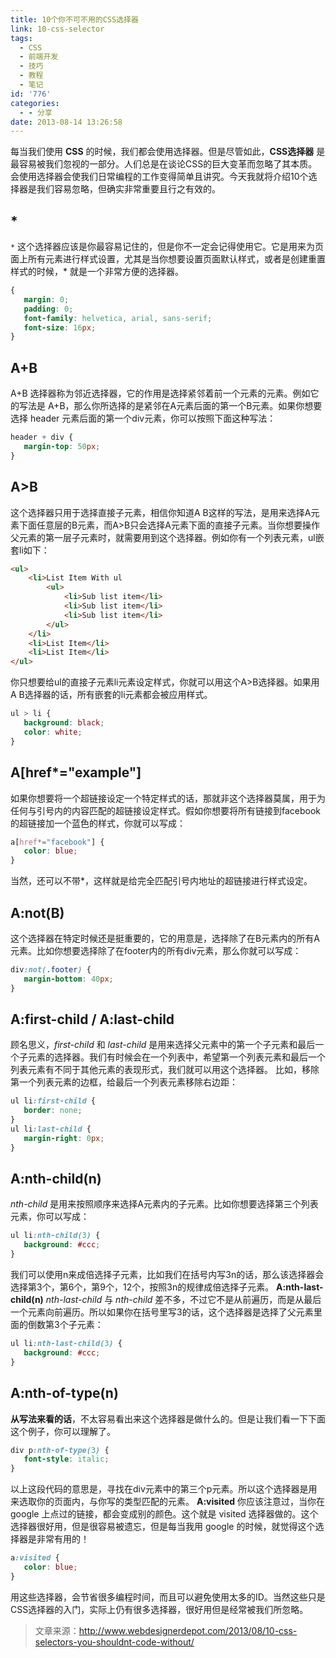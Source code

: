 ```yaml
---
title: 10个你不可不用的CSS选择器
link: 10-css-selector
tags:
  - CSS
  - 前端开发
  - 技巧
  - 教程
  - 笔记
id: '776'
categories:
  - - 分享
date: 2013-08-14 13:26:58
---
```


每当我们使用 **CSS** 的时候，我们都会使用选择器。但是尽管如此，**CSS选择器** 是最容易被我们忽视的一部分。人们总是在谈论CSS的巨大变革而忽略了其本质。会使用选择器会使我们日常编程的工作变得简单且讲究。今天我就将介绍10个选择器是我们容易忽略，但确实非常重要且行之有效的。 
## *

`*` 这个选择器应该是你最容易记住的，但是你不一定会记得使用它。它是用来为页面上所有元素进行样式设置，尤其是当你想要设置页面默认样式，或者是创建重置样式的时候，* 就是一个非常方便的选择器。

```css
{
   margin: 0;
   padding: 0;
   font-family: helvetica, arial, sans-serif;
   font-size: 16px;
}
```

## A+B

A+B 选择器称为邻近选择器，它的作用是选择紧邻着前一个元素的元素。例如它的写法是 A+B，那么你所选择的是紧邻在A元素后面的第一个B元素。如果你想要选择 header 元素后面的第一个div元素，你可以按照下面这种写法：

```css
header + div {
   margin-top: 50px;
}
```

## A>B

这个选择器只用于选择直接子元素，相信你知道A B这样的写法，是用来选择A元素下面任意层的B元素，而A>B只会选择A元素下面的直接子元素。当你想要操作父元素的第一层子元素时，就需要用到这个选择器。例如你有一个列表元素，ul嵌套li如下：

```html
<ul>
    <li>List Item With ul
        <ul>
            <li>Sub list item</li>
            <li>Sub list item</li>
            <li>Sub list item</li>
        </ul>
    </li>
    <li>List Item</li>
    <li>List Item</li>
</ul>
```

你只想要给ul的直接子元素li元素设定样式，你就可以用这个A>B选择器。如果用A B选择器的话，所有嵌套的li元素都会被应用样式。

```css
ul > li {
   background: black;
   color: white;
}
```

## A[href*="example"]

如果你想要将一个超链接设定一个特定样式的话，那就非这个选择器莫属，用于为任何与引号内的内容匹配的超链接设定样式。假如你想要将所有链接到facebook的超链接加一个蓝色的样式，你就可以写成：

```css
a[href*="facebook"] {
   color: blue;
}
```

当然，还可以不带*，这样就是给完全匹配引号内地址的超链接进行样式设定。

## A:not(B)

这个选择器在特定时候还是挺重要的，它的用意是，选择除了在B元素内的所有A元素。比如你想要选择除了在footer内的所有div元素，那么你就可以写成：

```css
div:not(.footer) {
   margin-bottom: 40px;
}
```

## A:first-child / A:last-child

顾名思义，_first-child_ 和 _last-child_ 是用来选择父元素中的第一个子元素和最后一个子元素的选择器。我们有时候会在一个列表中，希望第一个列表元素和最后一个列表元素有不同于其他元素的表现形式，我们就可以用这个选择器。 比如，移除第一个列表元素的边框，给最后一个列表元素移除右边距：

```css
ul li:first-child {  
   border: none;  
}     
ul li:last-child {  
   margin-right: 0px;
}
```

## A:nth-child(n)

_nth-child_ 是用来按照顺序来选择A元素内的子元素。比如你想要选择第三个列表元素，你可以写成：

```css
ul li:nth-child(3) {
   background: #ccc;
}
```

我们可以使用n来成倍选择子元素，比如我们在括号内写3n的话，那么该选择器会选择第3个，第6个，第9个，12个，按照3n的规律成倍选择子元素。 **A:nth-last-child(n)** _nth-last-child_ 与 _nth-child_ 差不多，不过它不是从前遍历，而是从最后一个元素向前遍历。所以如果你在括号里写3的话，这个选择器是选择了父元素里面的倒数第3个子元素：

```css
ul li:nth-last-child(3) {
   background: #ccc;
}
```

## A:nth-of-type(n)

**从写法来看的话**，不太容易看出来这个选择器是做什么的。但是让我们看一下下面这个例子，你可以理解了。

```css
div p:nth-of-type(3) {
   font-style: italic;
}
```

以上这段代码的意思是，寻找在div元素中的第三个p元素。所以这个选择器是用来选取你的页面内，与你写的类型匹配的元素。 **A:visited** 你应该注意过，当你在 google 上点过的链接，都会变成别的颜色。这个就是 visited 选择器做的。这个选择器很好用，但是很容易被遗忘，但是每当我用 google 的时候，就觉得这个选择器是非常有用的！

```css
a:visited {
   color: blue;
}
```

用这些选择器，会节省很多编程时间，而且可以避免使用太多的ID。当然这些只是CSS选择器的入门，实际上仍有很多选择器，很好用但是经常被我们所忽略。

> 文章来源：http://www.webdesignerdepot.com/2013/08/10-css-selectors-you-shouldnt-code-without/